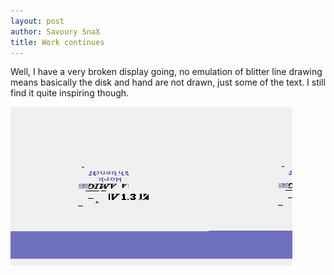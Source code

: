 ```yaml
---
layout: post
author: Savoury SnaX
title: Work continues
---
```


 Well, I have a very broken display going, no emulation of blitter line drawing means basically the disk and hand are not drawn, just some of the text. I still find it quite inspiring though. 

 ![Corrupted Kickstart Image](/images/busteddisk.png)

